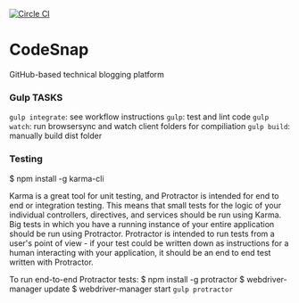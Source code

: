 [![Circle CI](https://circleci.com/gh/BlaseBallerina/codesnap.svg?style=svg)](https://circleci.com/gh/BlaseBallerina/codesnap)

# CodeSnap
GitHub-based technical blogging platform


### Gulp TASKS

`gulp integrate`: see workflow instructions
`gulp`: test and lint code
`gulp watch`: run browsersync and watch client folders for compiliation
`gulp build`: manually build dist folder


### Testing

$ npm install -g karma-cli

Karma is a great tool for unit testing, and Protractor is intended for end to end or integration testing. This means that small tests for the logic of your individual controllers, directives, and services should be run using Karma. Big tests in which you have a running instance of your entire application should be run using Protractor. Protractor is intended to run tests from a user's point of view - if your test could be written down as instructions for a human interacting with your application, it should be an end to end test written with Protractor.

To run end-to-end Protractor tests:
$ npm install -g protractor
$ webdriver-manager update
$ webdriver-manager start
`gulp protractor`
